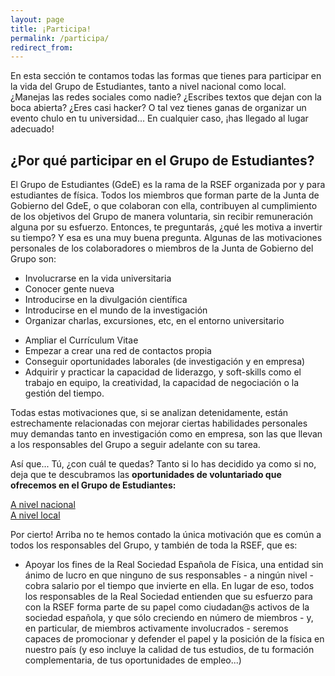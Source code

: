 ```yaml
---
layout: page
title: ¡Participa!
permalink: /participa/
redirect_from:
---
```

En esta sección te contamos todas las formas que tienes para participar en la vida del Grupo de Estudiantes, tanto a nivel nacional como local. ¿Manejas las redes sociales como nadie? ¿Escribes textos que dejan con la boca abierta? ¿Eres casi hacker? O tal vez tienes ganas de organizar un evento chulo en tu universidad... En cualquier caso, ¡has llegado al lugar adecuado!

## ¿Por qué participar en el Grupo de Estudiantes?

El Grupo de Estudiantes (GdeE) es la rama de la RSEF organizada por y para estudiantes de física. Todos los miembros que forman parte de la Junta de Gobierno del GdeE, o que colaboran con ella, contribuyen al cumplimiento de los objetivos del Grupo de manera voluntaria, sin recibir remuneración alguna por su esfuerzo. Entonces, te preguntarás, ¿qué les motiva a invertir su tiempo? Y esa es una muy buena pregunta. Algunas de las motivaciones personales de los colaboradores o miembros de la Junta de Gobierno del Grupo son:

<div class="container">
   <div class="section">
     <!--   Icon Section   -->
     <div class="row">
       <div class="col s12 m6">
         <div class="icon-block">
           <ul class="collection">
             <li class="collection-item">
                Involucrarse en la vida universitaria
             </li>
             <li class="collection-item">
                Conocer gente nueva
             </li>
             <li class="collection-item">
                Introducirse en la divulgación científica
             </li>
             <li class="collection-item">
                Introducirse en el mundo de la investigación
             </li>
             <li class="collection-item">
                Organizar charlas, excursiones, etc, en el entorno universitario
             </li>
           </ul>
         </div>
       </div>
       <div class="col s12 m6">
        <div class="icon-block">
           <ul class="collection">
             <li class="collection-item">
             Ampliar el Currículum Vitae
             </li>
             <li class="collection-item">
                Empezar a crear una red de contactos propia
             </li>
             <li class="collection-item">
                Conseguir oportunidades laborales (de investigación y en empresa)
             </li>
             <li class="collection-item">
                Adquirir y practicar la capacidad de liderazgo, y soft-skills como el trabajo en equipo, la creatividad, la capacidad de negociación o la gestión del tiempo.
             </li>
           </ul>
        </div>
      </div>
    </div>
  </div>
</div>
Todas estas motivaciones que, si se analizan detenidamente, están estrechamente relacionadas con mejorar ciertas habilidades personales muy demandas tanto en investigación como en empresa, son las que llevan a los responsables del Grupo a seguir adelante con su tarea.

Así que... Tú, ¿con cuál te quedas? Tanto si lo has decidido ya como si no, deja que te descubramos las <strong>oportunidades de voluntariado que ofrecemos en el Grupo de Estudiantes:</strong>

<div class="container">
   <div class="section">
     <div class="row">
        <div class="col s12 m6">
           <div class="row center">
              <a href="{{ site.url }}/participa_nacional/" id="about-button" class="btn-large waves-effect waves-light">A nivel nacional</a>
           </div>
        </div>
      <div class="col s12 m6">
         <div class="row center">
            <a href="{{ site.url }}/participa_local/" id="iaps-button" class="btn-large waves-effect waves-light">A nivel local</a>
         </div>
      </div>
   </div>
</div>
   </div>
   
Por cierto! Arriba no te hemos contado la única motivación que es común a todos los responsables del Grupo, y también de toda la RSEF, que es:

<div class="container">
   <div class="section">
       <div class="col s12 m6">
         <div class="icon-block">
            <ul class="collection">
               <li class="collection-item">
                  Apoyar los fines de la Real Sociedad Española de Física, una entidad sin ánimo de lucro en que ninguno de sus responsables - a ningún nivel - cobra salario por el tiempo que invierte en ella. En lugar de eso, todos los responsables de la Real Sociedad entienden que su esfuerzo para con la RSEF forma parte de su papel como ciudadan@s activos de la sociedad española, y que sólo creciendo en número de miembros - y, en particular, de miembros activamente involucrados - seremos capaces de promocionar y defender el papel y la posición de la física en nuestro país (y eso incluye la calidad de tus estudios, de tu formación complementaria, de tus oportunidades de empleo...)
               </li>
            </ul>
          </div>
        </div>
      </div>
   </div>

